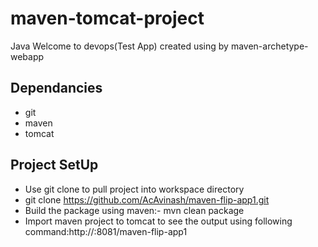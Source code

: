 
# maven-tomcat-project

Java Welcome to devops(Test App) created using by maven-archetype-webapp



## Dependancies

- git
- maven
- tomcat



## Project SetUp
- Use git clone to pull project into workspace directory
- git clone https://github.com/AcAvinash/maven-flip-app1.git
- Build the package using maven:- mvn clean package
- Import maven project to tomcat to see the output using following command:http://<ifconfig>:8081/maven-flip-app1
